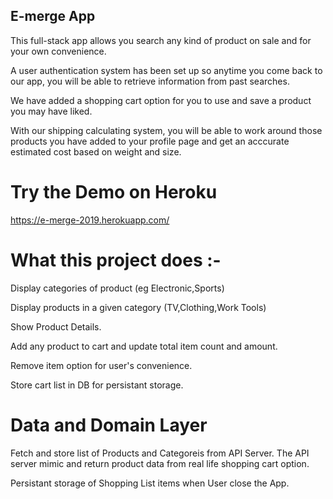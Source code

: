
## E-merge App

This full-stack app allows you search any kind of product on sale and for your own convenience.

A user authentication system has been set up so anytime you come back to our app, you will be able to retrieve information from past searches.

We have added a shopping cart option for you to use and save a product you may have liked. 

With our shipping calculating system, you will be able to work around those products you have added to your profile page and get an acccurate estimated cost based on weight and size.

# Try the Demo on Heroku

https://e-merge-2019.herokuapp.com/


# What this project does :-

Display categories of product (eg Electronic,Sports)

Display products in a given category (TV,Clothing,Work Tools)

Show Product Details.

Add any product to cart and update total item count and amount.

Remove item option for user's convenience.

Store cart list in DB for persistant storage.

# Data and Domain Layer

Fetch and store list of Products and Categoreis from API Server. The API server mimic and return product data from real life shopping cart option.

Persistant storage of Shopping List items when User close the App.


